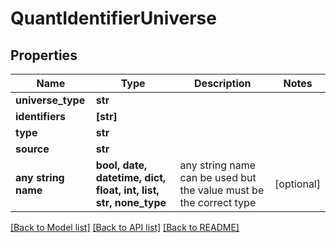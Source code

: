 # QuantIdentifierUniverse


## Properties
Name | Type | Description | Notes
------------ | ------------- | ------------- | -------------
**universe_type** | **str** |  | 
**identifiers** | **[str]** |  | 
**type** | **str** |  | 
**source** | **str** |  | 
**any string name** | **bool, date, datetime, dict, float, int, list, str, none_type** | any string name can be used but the value must be the correct type | [optional]

[[Back to Model list]](../README.md#documentation-for-models) [[Back to API list]](../README.md#documentation-for-api-endpoints) [[Back to README]](../README.md)


